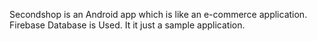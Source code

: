Secondshop is an Android app which is like an e-commerce application.
Firebase Database is Used.
It it just a sample application.

